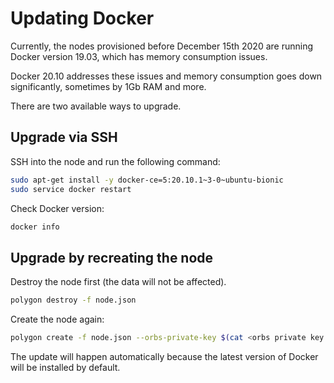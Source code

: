 # Updating Docker

Currently, the nodes provisioned before December 15th 2020 are running Docker version 19.03, which has memory consumption issues.

Docker 20.10 addresses these issues and memory consumption goes down significantly, sometimes by 1Gb RAM and more.

There are two available ways to upgrade.

## Upgrade via SSH

SSH into the node and run the following command:

```bash
sudo apt-get install -y docker-ce=5:20.10.1~3-0~ubuntu-bionic
sudo service docker restart
```

Check Docker version:

```bash
docker info
```

## Upgrade by recreating the node

Destroy the node first (the data will not be affected).

```bash
polygon destroy -f node.json
```

Create the node again:

```bash
polygon create -f node.json --orbs-private-key $(cat <orbs private key file>)
```

The update will happen automatically because the latest version of Docker will be installed by default.
